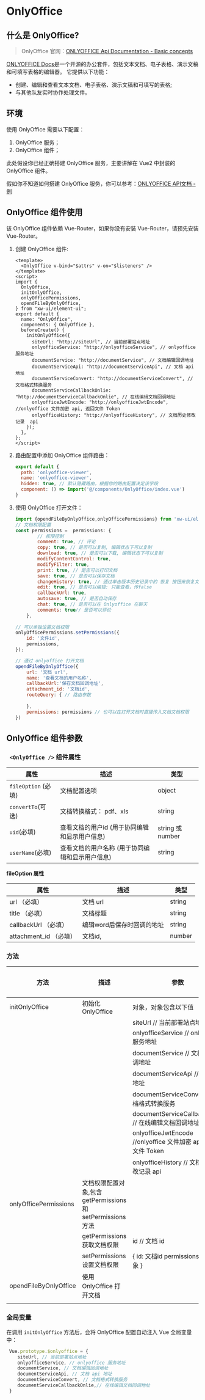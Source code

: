 # OnlyOffice 

## 什么是 OnlyOffice?

> OnlyOffice 官网：[ONLYOFFICE Api Documentation - Basic concepts](https://api.onlyoffice.com/editors/basic)

[ONLYOFFICE Docs](https://api.onlyoffice.com/editors/getdocs)是一个开源的办公套件，包括文本文档、电子表格、演示文稿和可填写表格的编辑器。 它提供以下功能：

- 创建、编辑和查看文本文档、电子表格、演示文稿和可填写的表格;
- 与其他队友实时协作处理文件。

## 环境

使用 OnlyOffice 需要以下配置：

1. OnlyOffice 服务；
2. OnlyOffice 组件；

此处假设你已经正确搭建 OnlyOffice 服务，主要讲解在 Vue2 中封装的 OnlyOffice 组件。

假如你不知道如何搭建 OnlyOffice 服务，你可以参考：[ONLYOFFICE API文档 - 例](https://api.onlyoffice.com/editors/example/nodejs#security)

## OnlyOffice 组件使用

该 OnlyOffice 组件依赖 Vue-Router，如果你没有安装 Vue-Router，请预先安装 Vue-Router。

1. 创建  OnlyOffice 组件:

   ```vue
   <template>
     <OnlyOffice v-bind="$attrs" v-on="$listeners" />
   </template>
   <script>
   import {
     OnlyOffice,
     initOnlyOffice,
     onlyOfficePermissions,
     opendFileByOnlyOffice,
   } from "xw-ui/element-ui";
   export default {
     name: "OnlyOffice",
     components: { OnlyOffice },
     beforeCreate() {
       initOnlyOffice({
         siteUrl: "http://siteUrl", // 当前部署站点地址
         onlyofficeService: "http://onlyofficeService", // onlyoffice 服务地址
         documentService: "http://documentService", // 文档编辑回调地址
         documentServiceApi: "http://documentServiceApi", // 文档 api 地址
         documentServiceConvert: "http://documentServiceConvert", // 文档格式转换服务
         documentServiceCallbackOnlie: "http://documentServiceCallbackOnlie", // 在线编辑文档回调地址
         onlyofficeJwtEncode: "http://onlyofficeJwtEncode", //onlyoffice 文件加密 api, 返回文件 Token
         onlyofficeHistory: "http://onlyofficeHistory", // 文档历史修改记录  api
       });
     },
   };
   </script>
   
   ```

   

2. 路由配置中添加 OnlyOffice 组件路由：

   ```javascript
   export default {
     path: 'onlyoffice-viewer',
     name: 'onlyoffice-viewer',
     hidden: true, // 默认隐藏路由，根据你的路由配置决定该字段
     component: () => import('@/components/OnlyOffice/index.vue')
   }
   ```

   

3. 使用 OnlyOffice 打开文件：

   ```javascript
   import {opendFileByOnlyOffice,onlyOfficePermissions} from 'xw-ui/element-ui'
   // 文档权限配置
   const permissions =  permissions: {
           // 权限控制
           comment: true, // 评论
           copy: true, // 是否可以复制, 编辑状态下可以复制
           download: true, // 是否可以下载, 编辑状态下可以复制
           modifyContentControl: true,
           modifyFilter: true, 
           print: true, // 是否可以打印文档
           save: true, // 是否可以保存文档
           changeHistory: true, // 通过单击版本历史记录中的 恢复 按钮来恢复文件版本
           edit: true, // 是否可以编辑: 只能查看，传false
           callbackUrl: true,
           autosave: true, // 是否自动保存
           chat: true, // 是否可以在 Onlyoffice 在聊天
           comments: true// 是否可以评论
       },
           
   // 可以单独设置文档权限
   onlyOfficePermissions.setPermissions({
       id: '文件id',
       permissions,
   });
   
   // 通过 onlyoffice 打开文档
   opendFileByOnlyOffice({
       url: '文档 url',
       name: '查看文档的用户名称',
       callbackUrl:'保存文档回调地址',
       attachment_id: '文档id',
       routeQuery: { // 路由参数
          
       },
       permissions: permissions // 也可以在打开文档时直接传入文档文档权限
   })
   ```





## OnlyOffice 组件参数

### ` <OnlyOffice />` 组件属性

| 属性                | 描述                                            | 类型             |
| ------------------- | ----------------------------------------------- | ---------------- |
| `fileOption` (必填) | 文档配置选项                                    | object           |
| `convertTo`(可选)   | 文档转换格式： pdf、xls                         | string           |
| `uid`(必填)         | 查看文档的用户id (用于协同编辑和显示用户信息)   | string 或 number |
| `userName`(必填)    | 查看文档的用户名称 (用于协同编辑和显示用户信息) | string           |

**fileOption 属性**

| 属性                    | 描述                       | 类型   |
| ----------------------- | -------------------------- | ------ |
| url （必填）            | 文档 url                   | string |
| title  （必填）         | 文档标题                   | string |
| callbackUrl  （必填）   | 编辑word后保存时回调的地址 | string |
| attachment_id  （必填） | 文档id,                    | number |

### 方法

| 方法                  | 描述                                                       | 参数                                                         | 返回值 |
| --------------------- | ---------------------------------------------------------- | ------------------------------------------------------------ | ------ |
| initOnlyOffice        | 初始化 OnlyOffice                                          | 对象，对象包含以下值                                         |        |
|                       |                                                            | siteUrl   // 当前部署站点地址                                |        |
|                       |                                                            | onlyofficeService  // onlyoffice 服务地址                    |        |
|                       |                                                            | documentService // 文档编辑回调地址                          |        |
|                       |                                                            | documentServiceApi // 文档 api 地址                          |        |
|                       |                                                            | documentServiceConvert // 文档格式转换服务                   |        |
|                       |                                                            | documentServiceCallbackOnlie  // 在线编辑文档回调地址        |        |
|                       |                                                            | onlyofficeJwtEncode  //onlyoffice 文件加密 api, 返回文件 Token |        |
|                       |                                                            | onlyofficeHistory   // 文档历史修改记录  api                 |        |
| onlyOfficePermissions | 文档权限配置对象,包含getPermissions 和 setPermissions 方法 |                                                              |        |
|                       | getPermissions 获取文档权限                                | id // 文档 id                                                |        |
|                       | setPermissions 设置文档权限                                | { id: 文档id permissions: 权限对象 }                         |        |
| opendFileByOnlyOffice | 使用 OnlyOffice 打开文档                                   |                                                              |        |
|                       |                                                            |                                                              |        |



### 全局变量

在调用 `initOnlyOffice` 方法后，会将 OnlyOffice 配置自动注入 Vue 全局变量中：

```javascript
 Vue.prototype.$onlyoffice = {
  	siteUrl, // 当前部署站点地址
    onlyofficeService, // onlyoffice 服务地址
    documentService, // 文档编辑回调地址
    documentServiceApi, // 文档 api 地址
    documentServiceConvert, // 文档格式转换服务
    documentServiceCallbackOnlie,// 在线编辑文档回调地址
 }
```

